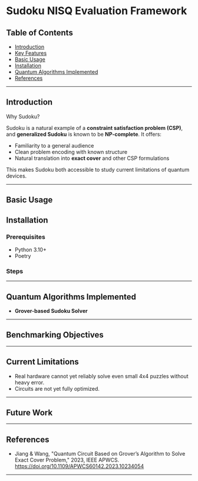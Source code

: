 # Sudoku NISQ Evaluation Framework

## Table of Contents
- [Introduction](#introduction)
- [Key Features](#key-features)
- [Basic Usage](#basic-usage)
- [Installation](#installation)
- [Quantum Algorithms Implemented](#quantum-algorithms-implemented)
- [References](#references)

---

## Introduction

Why Sudoku?

Sudoku is a natural example of a **constraint satisfaction problem (CSP)**, and **generalized Sudoku** is known to be **NP-complete**. It offers:

- Familiarity to a general audience
- Clean problem encoding with known structure
- Natural translation into **exact cover** and other CSP formulations

This makes Sudoku both accessible to study current limitations of quantum devices.

---

## Basic Usage


## Installation

### Prerequisites
- Python 3.10+
- Poetry

### Steps

---

## Quantum Algorithms Implemented

- **Grover-based Sudoku Solver**

---

## Benchmarking Objectives

---

## Current Limitations

- Real hardware cannot yet reliably solve even small 4x4 puzzles without heavy error.
- Circuits are not yet fully optimized.

---

## Future Work



---

## References

- Jiang & Wang, "Quantum Circuit Based on Grover’s Algorithm to Solve Exact Cover Problem," 2023, IEEE APWCS. https://doi.org/10.1109/APWCS60142.2023.10234054

---